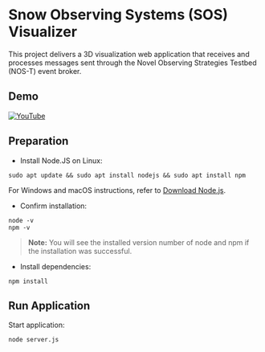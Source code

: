 # Snow Observing Systems (SOS) Visualizer

This project delivers a 3D visualization web application that receives and processes messages sent through the Novel Observing Strategies Testbed (NOS-T) event broker.

## Demo

<!-- [![Watch the video](media/image.png)](https://youtu.be/zKBMltZmC8g) -->

[![YouTube](http://i.ytimg.com/vi/zKBMltZmC8g/hqdefault.jpg)](https://www.youtube.com/watch?v=zKBMltZmC8g)

## Preparation

- Install Node.JS on Linux:
```
sudo apt update && sudo apt install nodejs && sudo apt install npm
```

For Windows and macOS instructions, refer to [Download Node.js](https://nodejs.org/en/download/package-manager).

- Confirm installation:
```
node -v
npm -v
```
> **Note:** You will see the installed version number of node and npm if the installation was successful.

- Install dependencies:

```
npm install
```

## Run Application

Start application:

```
node server.js
```
